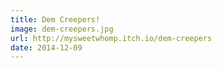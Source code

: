```yaml
---
title: Dem Creepers!
image: dem-creepers.jpg
url: http://mysweetwhomp.itch.io/dem-creepers
date: 2014-12-09
---
```

